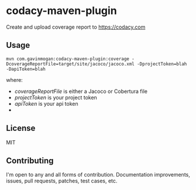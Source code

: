 # codacy-maven-plugin

Create and upload coverage report to https://codacy.com

## Usage

`mvn com.gavinmogan:codacy-maven-plugin:coverage -DcoverageReportFile=target/site/jacoco/jacoco.xml -DprojectToken=blah -DapiToken=blah`

where: 

* *coverageReportFile* is either a Jacoco or Cobertura file
* *projectToken* is your project token
* *apiToken* is your api token
*

## License

MIT

## Contributing

I'm open to any and all forms of contribution. Documentation improvements, issues, pull requests, patches, test cases, etc.

